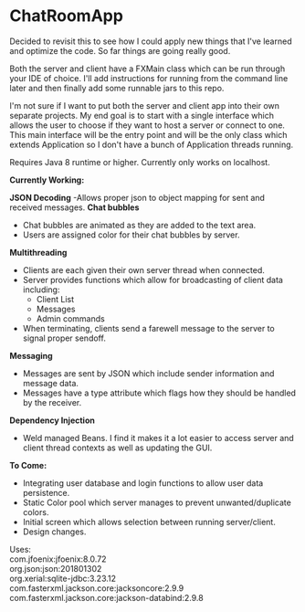 # ChatRoomApp
Decided to revisit this to see how I could apply new things that I've learned and optimize the code.
So far things are going really good.

Both the server and client have a FXMain class which can be run through your IDE of choice.
I'll add instructions for running from the command line later and then finally add some runnable jars to this repo.

I'm not sure if I want to put both the server and client app into their own separate projects. My end goal is to start with a single interface which allows the user to choose if they want to host a server or connect to one. This main interface will be the entry point and will be the only class which extends Application so I don't have a bunch of Application threads running.

Requires Java 8 runtime or higher.
Currently only works on localhost.

<b>Currently Working:</b>

<b>JSON Decoding</b>
-Allows proper json to object mapping for sent and received messages.
<b>Chat bubbles</b>
- Chat bubbles are animated as they are added to the text area.
- Users are assigned color for their chat bubbles by server.

<b>Multithreading</b>
- Clients are each given their own server thread when connected.
- Server provides functions which allow for broadcasting of client data including:
  - Client List
  - Messages
  - Admin commands
 - When terminating, clients send a farewell message to the server to signal proper sendoff.

<b>Messaging</b>
- Messages are sent by JSON which include sender information and message data.
- Messages have a type attribute which flags how they should be handled by the receiver.

<b>Dependency Injection</b>
- Weld managed Beans. I find it makes it a lot easier to access server and client thread contexts as well as updating the GUI.

<b>To Come:</b>
- Integrating user database and login functions to allow user data persistence.
- Static Color pool which server manages to prevent unwanted/duplicate colors.
- Initial screen which allows selection between running server/client.
- Design changes.

Uses:
<br>
com.jfoenix:jfoenix:8.0.72<br>
org.json:json:201801302<br>
org.xerial:sqlite-jdbc:3.23.12<br>
com.fasterxml.jackson.core:jacksoncore:2.9.9<br>
com.fasterxml.jackson.core:jackson-databind:2.9.8

